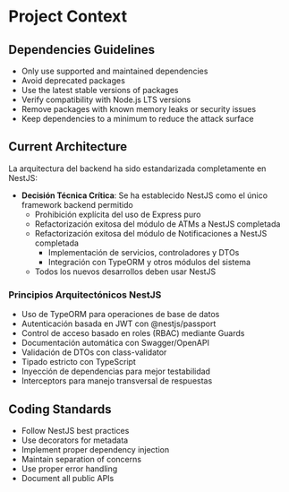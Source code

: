 # Project Context

## Dependencies Guidelines

- Only use supported and maintained dependencies
- Avoid deprecated packages
- Use the latest stable versions of packages
- Verify compatibility with Node.js LTS versions
- Remove packages with known memory leaks or security issues
- Keep dependencies to a minimum to reduce the attack surface

## Current Architecture

La arquitectura del backend ha sido estandarizada completamente en NestJS:

- **Decisión Técnica Crítica**: Se ha establecido NestJS como el único framework backend permitido
  - Prohibición explícita del uso de Express puro
  - Refactorización exitosa del módulo de ATMs a NestJS completada
  - Refactorización exitosa del módulo de Notificaciones a NestJS completada
    - Implementación de servicios, controladores y DTOs
    - Integración con TypeORM y otros módulos del sistema
  - Todos los nuevos desarrollos deben usar NestJS

### Principios Arquitectónicos NestJS

- Uso de TypeORM para operaciones de base de datos
- Autenticación basada en JWT con @nestjs/passport
- Control de acceso basado en roles (RBAC) mediante Guards
- Documentación automática con Swagger/OpenAPI
- Validación de DTOs con class-validator
- Tipado estricto con TypeScript
- Inyección de dependencias para mejor testabilidad
- Interceptors para manejo transversal de respuestas

## Coding Standards

- Follow NestJS best practices
- Use decorators for metadata
- Implement proper dependency injection
- Maintain separation of concerns
- Use proper error handling
- Document all public APIs

